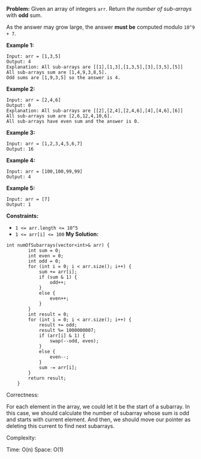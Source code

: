 **Problem:**
Given an array of integers `arr`. Return *the number of sub-arrays* with **odd** sum.

As the answer may grow large, the answer **must be** computed modulo `10^9 + 7`.

 

**Example 1:**

```
Input: arr = [1,3,5]
Output: 4
Explanation: All sub-arrays are [[1],[1,3],[1,3,5],[3],[3,5],[5]]
All sub-arrays sum are [1,4,9,3,8,5].
Odd sums are [1,9,3,5] so the answer is 4.
```

**Example 2:**

```
Input: arr = [2,4,6]
Output: 0
Explanation: All sub-arrays are [[2],[2,4],[2,4,6],[4],[4,6],[6]]
All sub-arrays sum are [2,6,12,4,10,6].
All sub-arrays have even sum and the answer is 0.
```

**Example 3:**

```
Input: arr = [1,2,3,4,5,6,7]
Output: 16
```

**Example 4:**

```
Input: arr = [100,100,99,99]
Output: 4
```

**Example 5:**

```
Input: arr = [7]
Output: 1
```

 

**Constraints:**

- `1 <= arr.length <= 10^5`
- `1 <= arr[i] <= 100`
**My Solution:**
```
int numOfSubarrays(vector<int>& arr) {
        int sum = 0;
        int even = 0;
        int odd = 0;
        for (int i = 0; i < arr.size(); i++) {
            sum += arr[i];
            if (sum & 1) {
                odd++;
            }
            else {
                even++;
            }
        }
        int result = 0;
        for (int i = 0; i < arr.size(); i++) {
            result += odd;
            result %= 1000000007;
            if (arr[i] & 1) {
                swap(--odd, even);
            }
            else {
                even--;
            }
            sum -= arr[i];
        }
        return result;
    }
```
Correctness:

For each element in the array, we could let it be the start of a subarray. In this case, we should calculate the number of subarray whose sum is odd and starts with current element. And then, we should move our pointer as deleting this current to find next subarrays.

Complexity:

Time: O(n)
Space: O(1)